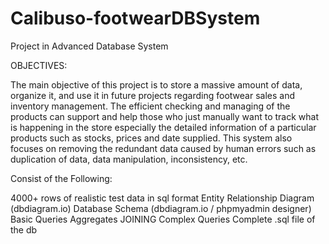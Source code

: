 # Calibuso-footwearDBSystem
Project in Advanced Database System

OBJECTIVES:

The main objective of this project is to store a massive amount of data, organize it, and use it in future projects regarding footwear sales and inventory management. 
The efficient checking and managing of the products can support and help those who just manually want to track what is happening in the store especially the detailed information of a particular products such as stocks, prices and date supplied. 
This system also focuses on removing the redundant data caused by human errors such as duplication of data, data manipulation, inconsistency, etc.

Consist of the Following:

4000+ rows of realistic test data in sql format
Entity Relationship Diagram  (dbdiagram.io)
Database Schema (dbdiagram.io / phpmyadmin designer) 
Basic Queries
Aggregates
JOINING
Complex Queries
Complete .sql file of the db
